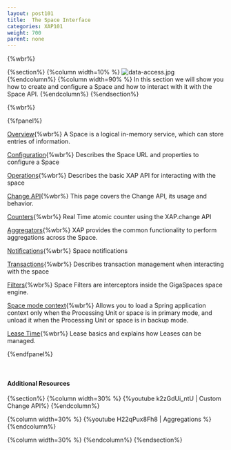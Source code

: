 ```yaml
---
layout: post101
title:  The Space Interface
categories: XAP101
weight: 700
parent: none
---
```


{%wbr%}

{%section%}
{%column width=10% %}
![data-access.jpg](/attachment_files/subject/data-access.png)
{%endcolumn%}
{%column width=90% %}
In this section we will show you how to create and configure a Space and how to interact with it with the Space API.
{%endcolumn%}
{%endsection%}

{%wbr%}

{%fpanel%}

[Overview](./the-gigaspace-interface.html){%wbr%}
A Space is a logical in-memory service, which can store entries of information.

[Configuration](./the-space-configuration.html){%wbr%}
Describes the Space URL and properties to configure a Space

[Operations](./the-space-operations.html){%wbr%}
Describes the basic XAP API for interacting with the space

[Change API](./change-api-overview.html){%wbr%}
This page covers the Change API, its usage and behavior.

[Counters](./the-space-counters.html){%wbr%}
Real Time atomic counter using the XAP.change API

[Aggregators](./aggregators.html){%wbr%}
XAP provides the common functionality to perform aggregations across the Space.

[Notifications](./the-space-notifications.html){%wbr%}
Space notifications

[Transactions](./the-space-transactions.html){%wbr%}
Describes transaction management when interacting with the space

[Filters](./the-space-filters.html){%wbr%}
Space Filters are interceptors inside the GigaSpaces space engine.

[Space mode context](./space-mode-context-loader.html){%wbr%}
Allows you to load a Spring application context only when the Processing Unit or space is in primary mode, and unload it when the Processing Unit or space is in backup mode.

[Lease Time](./leases-automatic-expiration.html){%wbr%}
Lease basics and explains how Leases can be managed.

{%endfpanel%}


<br>

#### Additional Resources


{%section%}
{%column width=30%  %}
{%youtube k2zGdUi_ntU | Custom Change API%}
{%endcolumn%}

{%column width=30%  %}
{%youtube H22qPux8Fh8 | Aggregations %}
{%endcolumn%}

{%column width=30%  %}
{%endcolumn%}
{%endsection%}




